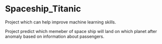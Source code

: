 # Spaceship_Titanic
 Project which can help improve machine learning skills. 
 
Project predict which memeber of space ship will land on which planet after anomaly based on information about passengers.

